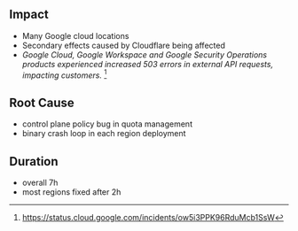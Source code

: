 ## Impact

- Many Google cloud locations
- Secondary effects caused by Cloudflare being affected
- *Google Cloud, Google Workspace and Google Security Operations products experienced increased 503 errors in external API requests, impacting customers.* [^1]

## Root Cause

- control plane policy bug in quota management
- binary crash loop in each region deployment

## Duration

- overall 7h
- most regions fixed after 2h

[^1]: https://status.cloud.google.com/incidents/ow5i3PPK96RduMcb1SsW

